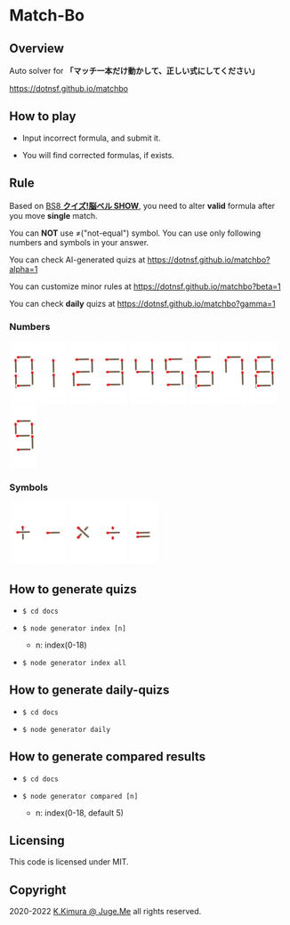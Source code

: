 # Match-Bo


## Overview

Auto solver for **「マッチ一本だけ動かして、正しい式にしてください」**

https://dotnsf.github.io/matchbo


## How to play

- Input incorrect formula, and submit it.

- You will find corrected formulas, if exists.


## Rule

Based on [BS8 **クイズ!脳ベル SHOW**](https://www.bsfuji.tv/noubellshow/), you need to alter **valid** formula after you move **single** match.

You can **NOT** use &#x2260;("not-equal") symbol. You can use only following numbers and symbols in your answer.

You can check AI-generated quizs at https://dotnsf.github.io/matchbo?alpha=1

You can customize minor rules at https://dotnsf.github.io/matchbo?beta=1

You can check **daily** quizs at https://dotnsf.github.io/matchbo?gamma=1


### Numbers

![0](./docs/imgs/0.png)
![1](./docs/imgs/1.png)
![2](./docs/imgs/2.png)
![3](./docs/imgs/3.png)
![4](./docs/imgs/4.png)
![5](./docs/imgs/5.png)
![6](./docs/imgs/6.png)
![7](./docs/imgs/7.png)
![8](./docs/imgs/8.png)
![9](./docs/imgs/9.png)

### Symbols

![+](./docs/imgs/12.png)
![-](./docs/imgs/13.png)
![*](./docs/imgs/14.png)
![/](./docs/imgs/15.png)
![=](./docs/imgs/16.png)


## How to generate quizs

- `$ cd docs`

- `$ node generator index [n]`

  - n: index(0-18)

- `$ node generator index all`


## How to generate daily-quizs

- `$ cd docs`

- `$ node generator daily`


## How to generate compared results

- `$ cd docs`

- `$ node generator compared [n]`

  - n: index(0-18, default 5)


## Licensing

This code is licensed under MIT.


## Copyright

2020-2022  [K.Kimura @ Juge.Me](https://github.com/dotnsf) all rights reserved.
